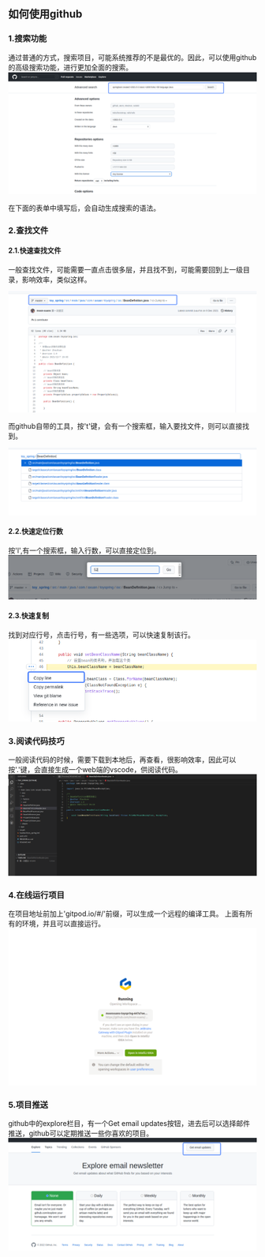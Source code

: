 ## 如何使用github
### 1.搜索功能
通过普通的方式，搜索项目，可能系统推荐的不是最优的。因此，可以使用github的高级搜索功能，进行更加全面的搜索。
![img](https://raw.githubusercontent.com/moon-xuans/mediaImage/main/2022/202207121408685.png)

在下面的表单中填写后，会自动生成搜索的语法。

### 2.查找文件
#### 2.1.快速查找文件
一般查找文件，可能需要一直点击很多层，并且找不到，可能需要回到上一级目录，影响效率，类似这样。

![img_1](https://raw.githubusercontent.com/moon-xuans/mediaImage/main/2022/202207121406828.png)

而github自带的工具，按't'键，会有一个搜索框，输入要找文件，则可以直接找到。

![img_2](https://raw.githubusercontent.com/moon-xuans/mediaImage/main/2022/202207121407325.png)

#### 2.2.快速定位行数
按'l',有一个搜索框，输入行数，可以直接定位到。
![img_3](https://raw.githubusercontent.com/moon-xuans/mediaImage/main/2022/202207121407847.png)

#### 2.3.快速复制
找到对应行号，点击行号，有一些选项，可以快速复制该行。
![img_4](https://raw.githubusercontent.com/moon-xuans/mediaImage/main/2022/202207121407259.png)

### 3.阅读代码技巧
一般阅读代码的时候，需要下载到本地后，再查看，很影响效率，因此可以按'.'键，会直接生成一个web端的vscode，供阅读代码。
![img_5](https://raw.githubusercontent.com/moon-xuans/mediaImage/main/2022/202207121407446.png)
### 4.在线运行项目
在项目地址前加上'gitpod.io/#/'前缀，可以生成一个远程的编译工具。
上面有所有的环境，并且可以直接运行。
![img_6](https://raw.githubusercontent.com/moon-xuans/mediaImage/main/2022/202207121407834.png)

### 5.项目推送
github中的explore栏目，有一个Get email updates按钮，进去后可以选择邮件推送，github可以定期推送一些你喜欢的项目。
![img_7](https://raw.githubusercontent.com/moon-xuans/mediaImage/main/2022/202207121408838.png)